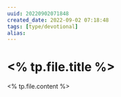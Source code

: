 ```yaml
---
uuid: 20220902071848
created_date: 2022-09-02 07:18:48
tags: [type/devotional]
alias:
---
```


# <% tp.file.title %>

<% tp.file.content %>